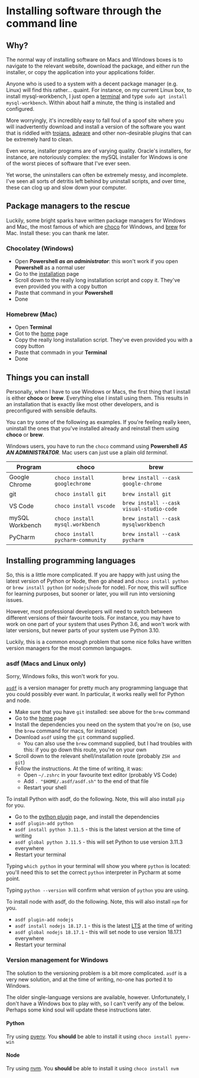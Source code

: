 # Installing software through the command line

## Why?

The normal way of installing software on Macs and Windows boxes is to navigate to the relevant website, download the package, and either run the installer, or copy the application into your applications folder.

Anyone who is used to a system with a decent package manager (e.g. Linux) will find this rather... quaint. For instance, on my current Linux box, to install mysql-workbench, I just open a [terminal](./cli.md) and type `sudo apt install mysql-workbench`. Within about half a minute, the thing is installed and configured.

More worryingly, it's incredibly easy to fall foul of a spoof site where you will inadvertently download and install a version of the software you want that is riddled with [trojans](https://en.wikipedia.org/wiki/Trojan_horse_(computing)), [adware](https://en.wikipedia.org/wiki/Adware) and other non-desirable plugins that can be extremely hard to clean.

Even worse, installer programs are of varying quality. Oracle's installers, for instance, are notoriously complex: the mySQL installer for Windows is one of the worst pieces of software that I've ever seen.

Yet worse, the uninstallers can often be extremely messy, and incomplete. I've seen all sorts of detritis left behind by uninstall scripts, and over time, these can clog up and slow down your computer.

## Package managers to the rescue

Luckily, some bright sparks have written package managers for Windows and Mac, the most famous of which are [choco](https://chocolatey.org/) for Windows, and [brew](https://brew.sh/) for Mac. Install these: you can thank me later.

### Chocolatey (Windows)

* Open **Powershell** ***as an administrator***: this won't work if you open **Powershell** as a normal user
* Go to the [installation](https://chocolatey.org/install) page
* Scroll down to the really long installation script and copy it. They've even provided you with a copy button
* Paste that command in your **Powershell**
* Done

### Homebrew (Mac)

* Open **Terminal**
* Got to the [home](https://brew.sh/) page
* Copy the really long installation script. They've even provided you with a copy button
* Paste that commadn in your **Terminal**
* Done

## Things you can install

Personally, when I have to use Windows or Macs, the first thing that I install is either **choco** or **brew**. Everything else I install using them. This results in an installation that is exactly like most other developers, and is preconfigured with sensible defaults.

You can try some of the following as examples. If you're feeling really keen, uninstall the ones that you've installed already and reinstall them using **choco** or **brew**.

Windows users, you have to run the `choco` command using **Powershell** ***AS AN ADMINISTRATOR***. Mac users can just use a plain old *terminal*.

| Program | choco | brew |
|-|-|-|
| Google Chrome | `choco install googlechrome` | `brew install --cask google-chrome` |
| git | `choco install git` | `brew install git` |
| VS Code | `choco install vscode` | `brew install --cask visual-studio-code` |
| mySQL Workbench | `choco install mysql.workbench` | `brew install --cask mysqlworkbench` |
| PyCharm | `choco install pycharm-community` | `brew install --cask pycharm` |

## Installing programming languages

So, this is a little more complicated. If you are happy with just using the latest version of Python or Node, then go ahead and `choco install python` or `brew install python` (or `nodejs`/`node` for node). For now, this will suffice for learning purposes, but sooner or later, you will run into versioning issues.

However, most professional developers will need to switch between different versions of their favourite tools. For instance, you may have to work on one part of your system that uses Python 3.6, and won't work with later versions, but newer parts of your system use Python 3.10.

Luckily, this is a common enough problem that some nice folks have written version managers for the most common languages.

### asdf (Macs and Linux only)

Sorry, Windows folks, this won't work for you.

[`asdf`](https://asdf-vm.com/) is a version manager for pretty much any programming language that you could possibly ever want. In particular, it works really well for Python and node.

* Make sure that you have `git` installed: see above for the `brew` command
* Go to the [home](https://asdf-vm.com/guide/getting-started.html) page
* Install the dependencies you need on the system that you're on (so, use the `brew` command for macs, for instance)
* Download `asdf` using the `git` command supplied.
  * You can also use the `brew` command supplied, but I had troubles with this: if you go down this route, you're on your own
* Scroll down to the relevant shell/installation route (probably `ZSH and git`)
* Follow the instructions. At the time of writing, it was:
  * Open `~/.zshrc` in your favourite text editor (probably VS Code)
  * Add `. "$HOME/.asdf/asdf.sh"` to the end of that file
  * Restart your shell

To install Python with asdf, do the following. Note, this will also install `pip` for you.

* Go to the [python plugin](https://github.com/pyenv/pyenv/wiki#suggested-build-environment) page, and install the dependencies
* `asdf plugin-add python`
* `asdf install python 3.11.5` - this is the latest version at the time of writing
* `asdf global python 3.11.5` - this will set Python to use version 3.11.3 everywhere
* Restart your terminal

Typing `which python` in your terminal will show you where `python` is located: you'll need this to set the correct `python` interpreter in Pycharm at some point.

Typing `python --version` will confirm what version of `python` you are using.

To install node with asdf, do the following. Note, this will also install `npm` for you.

* `asdf plugin-add nodejs`
* `asdf install nodejs 18.17.1` - this is the latest [LTS](https://nodejs.org/en/download) at the time of writing
* `asdf global nodejs 18.17.1` - this will set node to use version 18.17.1 everywhere
* Restart your terminal

### Version management for Windows

The solution to the versioning problem is a bit more complicated. `asdf` is a very new solution, and at the time of writing, no-one has ported it to Windows.

The older single-language versions are available, however. Unfortunately, I don't have a Windows box to play with, so I can't verify any of the below. Perhaps some kind soul will update these instructions later.

#### Python

Try using [pyenv](https://pyenv-win.github.io/pyenv-win/). You **should** be able to install it using `choco install pyenv-win`

#### Node

Try using [nvm](https://github.com/coreybutler/nvm-windows). You **should** be able to install it using `choco install nvm`
